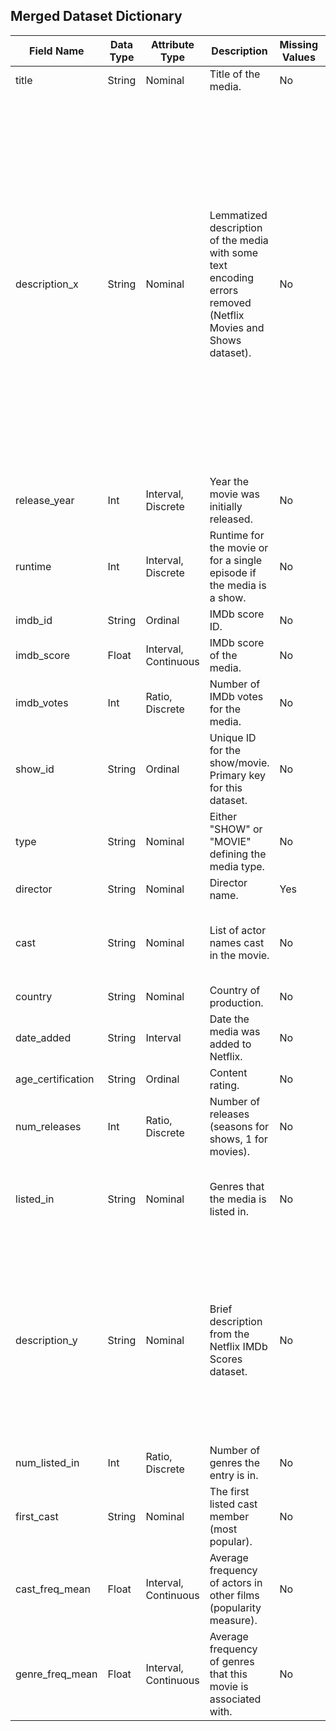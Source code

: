 ## Merged Dataset Dictionary

| **Field Name**        | **Data Type**            | **Attribute Type**         | **Description**                                                                 | **Missing Values** | **Example** |
|----------------------|------------------------|---------------------------|-----------------------------------------------------------------------------|-------------------|-------------|
| title               | String                 | Nominal                   | Title of the media.                                                        | No                | Ganglands   |
| description_x       | String                 | Nominal                   | Lemmatized description of the media with some text encoding errors removed (Netflix Movies and Shows dataset).         | No                | King Arthur accompany squire recruit Knights Round Table include Sir Bedevere Wise Sir Lancelot Brave Sir Robin Not-Quite-So-Brave-As-Sir-Lancelot Sir Galahad Pure On way Arthur battle Black Knight despite limb chop insist still fight They reach Camelot Arthur decide enter silly place |
| release_year        | Int                    | Interval, Discrete        | Year the movie was initially released.                                     | No                | 2021        |
| runtime             | Int                    | Interval, Discrete        | Runtime for the movie or for a single episode if the media is a show.      | No                | 46          |
| imdb_id             | String                 | Ordinal                   | IMDb score ID.                                                             | No                | tt13278100  |
| imdb_score          | Float                  | Interval, Continuous      | IMDb score of the media.                                                   | No                | 7.0         |
| imdb_votes          | Int                    | Ratio, Discrete           | Number of IMDb votes for the media.                                        | No                | 2460        |
| show_id             | String                 | Ordinal                   | Unique ID for the show/movie. Primary key for this dataset.                | No                | s3          |
| type                | String                 | Nominal                   | Either "SHOW" or "MOVIE" defining the media type.                          | No                | SHOW        |
| director            | String                 | Nominal                   | Director name.                                                             | Yes               | Julien Leclercq |
| cast                | String                 | Nominal                   | List of actor names cast in the movie.                                     | No                | Sami Bouajila, Tracy Gotoas, Samuel Jouy, etc. |
| country             | String                 | Nominal                   | Country of production.                                                     | No                | United States |
| date_added          | String                 | Interval                  | Date the media was added to Netflix.                                       | No                | 2021-09-07  |
| age_certification   | String                 | Ordinal                   | Content rating.                                                            | No                | TV-MA       |
| num_releases        | Int                    | Ratio, Discrete           | Number of releases (seasons for shows, 1 for movies).                      | No                | 2           |
| listed_in           | String                 | Nominal                   | Genres that the media is listed in.                                        | No                | Crime TV Shows, International TV Shows, TV Action & Adventure |
| description_y       | String                 | Nominal                   | Brief description from the Netflix IMDb Scores dataset.                    | No                | Mehdi, a qualified robber, and Liana, an apprentice thief, get involved in a turf war between drug dealers, and have to collaborate in order to save their loved ones. |
| num_listed_in       | Int                    | Ratio, Discrete           | Number of genres the entry is in.                                          | No                | 3           |
| first_cast          | String                 | Nominal                   | The first listed cast member (most popular).                               | No                | Graham Chapman |
| cast_freq_mean      | Float                  | Interval, Continuous      | Average frequency of actors in other films (popularity measure).           | No                | 10.888889   |
| genre_freq_mean     | Float                  | Interval, Continuous      | Average frequency of genres that this movie is associated with.            | No                | 831         |
